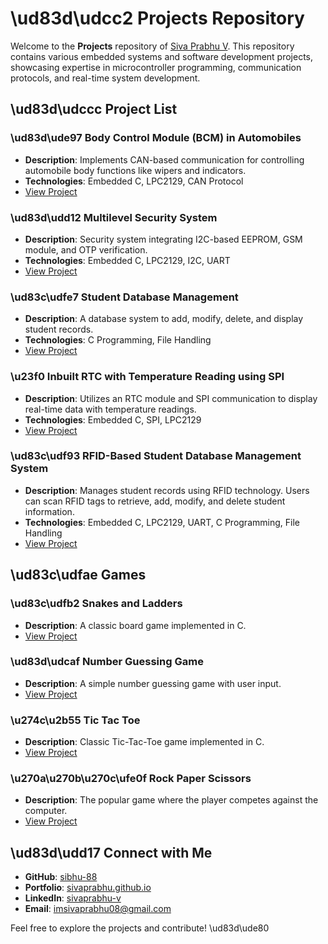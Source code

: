 # \ud83d\udcc2 Projects Repository

Welcome to the **Projects** repository of [Siva Prabhu V](https://github.com/sibhu-88). This repository contains various embedded systems and software development projects, showcasing expertise in microcontroller programming, communication protocols, and real-time system development.

## \ud83d\udccc Project List

### \ud83d\ude97 Body Control Module (BCM) in Automobiles
- **Description**: Implements CAN-based communication for controlling automobile body functions like wipers and indicators.
- **Technologies**: Embedded C, LPC2129, CAN Protocol
- [View Project](https://github.com/sibhu-88/Projects/tree/main/Body-Control-Module)

### \ud83d\udd12 Multilevel Security System
- **Description**: Security system integrating I2C-based EEPROM, GSM module, and OTP verification.
- **Technologies**: Embedded C, LPC2129, I2C, UART
- [View Project](https://github.com/sibhu-88/Projects/tree/main/Multilevel-Security-System)

### \ud83c\udfe7 Student Database Management
- **Description**: A database system to add, modify, delete, and display student records.
- **Technologies**: C Programming, File Handling
- [View Project](https://github.com/sibhu-88/Projects/tree/main/STUDENTS_DATABASE)

### \u23f0 Inbuilt RTC with Temperature Reading using SPI
- **Description**: Utilizes an RTC module and SPI communication to display real-time data with temperature readings.
- **Technologies**: Embedded C, SPI, LPC2129
- [View Project](https://github.com/sibhu-88/Projects/tree/main/INBUILD_RTC_ARM)

### \ud83c\udf93 RFID-Based Student Database Management System
- **Description**: Manages student records using RFID technology. Users can scan RFID tags to retrieve, add, modify, and delete student information.
- **Technologies**: Embedded C, LPC2129, UART, C Programming, File Handling
- [View Project](https://github.com/sibhu-88/practice/tree/main/RFID_SDB)

## \ud83c\udfae Games
### \ud83c\udfb2 Snakes and Ladders
- **Description**: A classic board game implemented in C.
- [View Project](https://github.com/sibhu-88/Projects/tree/main/Game/snakesAndLadders.c)

### \ud83d\udcaf Number Guessing Game
- **Description**: A simple number guessing game with user input.
- [View Project](https://github.com/sibhu-88/Projects/tree/main/Game/Number_Guessing.c)

### \u274c\u2b55 Tic Tac Toe
- **Description**: Classic Tic-Tac-Toe game implemented in C.
- [View Project](https://github.com/sibhu-88/Projects/tree/main/Game/Tic_Tac_Toe.c)

### \u270a\u270b\u270c\ufe0f Rock Paper Scissors
- **Description**: The popular game where the player competes against the computer.
- [View Project](https://github.com/sibhu-88/Projects/tree/main/Game/Rock_Paper_Scissors.c)

## \ud83d\udd17 Connect with Me
- **GitHub**: [sibhu-88](https://github.com/sibhu-88)
- **Portfolio**: [sivaprabhu.github.io](https://sibhu-88.github.io/sivaprabhu.github.io/)
- **LinkedIn**: [sivaprabhu-v](https://www.linkedin.com/in/sivaprabhu-v/)
- **Email**: [imsivaprabhu08@gmail.com](mailto:imsivaprabhu08@gmail.com)

Feel free to explore the projects and contribute! \ud83d\ude80
